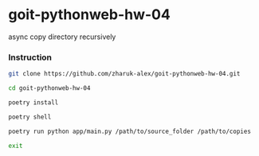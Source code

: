 # goit-pythonweb-hw-04

async copy directory recursively

### Instruction

```bash
git clone https://github.com/zharuk-alex/goit-pythonweb-hw-04.git
```

```bash
cd goit-pythonweb-hw-04
```

```bash
poetry install
```

```bash
poetry shell
```

```bash
poetry run python app/main.py /path/to/source_folder /path/to/copies
```

```bash
exit
```
